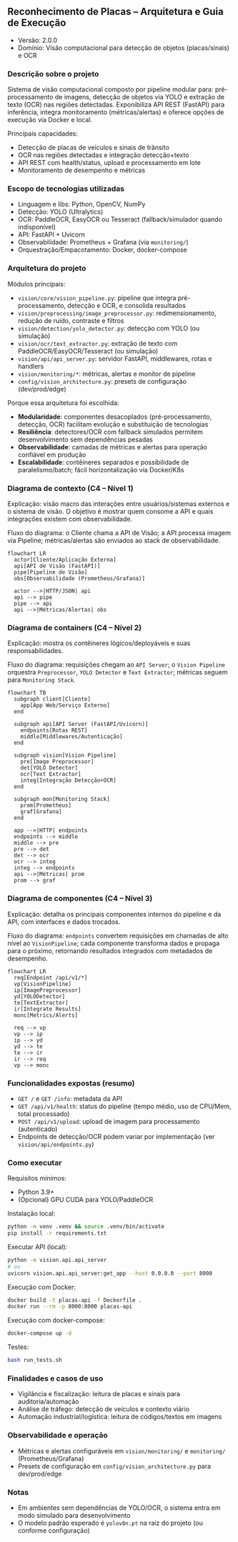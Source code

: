 ## Reconhecimento de Placas – Arquitetura e Guia de Execução

- Versão: 2.0.0
- Domínio: Visão computacional para detecção de objetos (placas/sinais) e OCR

### Descrição sobre o projeto

Sistema de visão computacional composto por pipeline modular para: pré-processamento de imagens, detecção de objetos via YOLO e extração de texto (OCR) nas regiões detectadas. Exponibiliza API REST (FastAPI) para inferência, integra monitoramento (métricas/alertas) e oferece opções de execução via Docker e local.

Principais capacidades:
- Detecção de placas de veículos e sinais de trânsito
- OCR nas regiões detectadas e integração detecção+texto
- API REST com health/status, upload e processamento em lote
- Monitoramento de desempenho e métricas

### Escopo de tecnologias utilizadas

- Linguagem e libs: Python, OpenCV, NumPy
- Detecção: YOLO (Ultralytics)
- OCR: PaddleOCR, EasyOCR ou Tesseract (fallback/simulador quando indisponível)
- API: FastAPI + Uvicorn
- Observabilidade: Prometheus + Grafana (via `monitoring/`)
- Orquestração/Empacotamento: Docker, docker-compose

### Arquitetura do projeto

Módulos principais:
- `vision/core/vision_pipeline.py`: pipeline que integra pré-processamento, detecção e OCR, e consolida resultados
- `vision/preprocessing/image_preprocessor.py`: redimensionamento, redução de ruído, contraste e filtros
- `vision/detection/yolo_detector.py`: detecção com YOLO (ou simulação)
- `vision/ocr/text_extractor.py`: extração de texto com PaddleOCR/EasyOCR/Tesseract (ou simulação)
- `vision/api/api_server.py`: servidor FastAPI, middlewares, rotas e handlers
- `vision/monitoring/*`: métricas, alertas e monitor de pipeline
- `config/vision_architecture.py`: presets de configuração (dev/prod/edge)

Porque essa arquitetura foi escolhida:
- **Modularidade**: componentes desacoplados (pré-processamento, detecção, OCR) facilitam evolução e substituição de tecnologias
- **Resiliência**: detectores/OCR com fallback simulados permitem desenvolvimento sem dependências pesadas
- **Observabilidade**: camadas de métricas e alertas para operação confiável em produção
- **Escalabilidade**: contêineres separados e possibilidade de paralelismo/batch; fácil horizontalização via Docker/K8s

### Diagrama de contexto (C4 – Nível 1)

Explicação: visão macro das interações entre usuários/sistemas externos e o sistema de visão. O objetivo é mostrar quem consome a API e quais integrações existem com observabilidade.

Fluxo do diagrama: o Cliente chama a API de Visão; a API processa imagem via Pipeline; métricas/alertas são enviados ao stack de observabilidade.

```mermaid
flowchart LR
  actor[Cliente/Aplicação Externa]
  api[API de Visão (FastAPI)]
  pipe[Pipeline de Visão]
  obs[Observabilidade (Prometheus/Grafana)]

  actor -->|HTTP/JSON| api
  api --> pipe
  pipe --> api
  api -->|Métricas/Alertas| obs
```

### Diagrama de containers (C4 – Nível 2)

Explicação: mostra os contêineres lógicos/deployáveis e suas responsabilidades.

Fluxo do diagrama: requisições chegam ao `API Server`; o `Vision Pipeline` orquestra `Preprocessor`, `YOLO Detector` e `Text Extractor`; métricas seguem para `Monitoring Stack`.

```mermaid
flowchart TB
  subgraph client[Cliente]
    app[App Web/Serviço Externo]
  end

  subgraph api[API Server (FastAPI/Uvicorn)]
    endpoints[Rotas REST]
    middle[Middlewares/Autenticação]
  end

  subgraph vision[Vision Pipeline]
    pre[Image Preprocessor]
    det[YOLO Detector]
    ocr[Text Extractor]
    integ[Integração Detecção+OCR]
  end

  subgraph mon[Monitoring Stack]
    prom[Prometheus]
    graf[Grafana]
  end

  app -->|HTTP| endpoints
  endpoints --> middle
  middle --> pre
  pre --> det
  det --> ocr
  ocr --> integ
  integ --> endpoints
  api -->|Métricas| prom
  prom --> graf
```

### Diagrama de componentes (C4 – Nível 3)

Explicação: detalha os principais componentes internos do pipeline e da API, com interfaces e dados trocados.

Fluxo do diagrama: `endpoints` convertem requisições em chamadas de alto nível ao `VisionPipeline`; cada componente transforma dados e propaga para o próximo, retornando resultados integrados com metadados de desempenho.

```mermaid
flowchart LR
  req[Endpoint /api/v1/*]
  vp[VisionPipeline]
  ip[ImagePreprocessor]
  yd[YOLODetector]
  te[TextExtractor]
  ir[Integrate Results]
  monc[Metrics/Alerts]

  req --> vp
  vp --> ip
  ip --> yd
  yd --> te
  te --> ir
  ir --> req
  vp --> monc
```

### Funcionalidades expostas (resumo)

- `GET /` e `GET /info`: metadata da API
- `GET /api/v1/health`: status do pipeline (tempo médio, uso de CPU/Mem, total processado)
- `POST /api/v1/upload`: upload de imagem para processamento (autenticado)
- Endpoints de detecção/OCR podem variar por implementação (ver `vision/api/endpoints.py`)

### Como executar

Requisitos mínimos:
- Python 3.9+
- (Opcional) GPU CUDA para YOLO/PaddleOCR

Instalação local:
```bash
python -m venv .venv && source .venv/bin/activate
pip install -r requirements.txt
```

Executar API (local):
```bash
python -m vision.api.api_server
# ou
uvicorn vision.api.api_server:get_app --host 0.0.0.0 --port 8000
```

Execução com Docker:
```bash
docker build -t placas-api -f Dockerfile .
docker run --rm -p 8000:8000 placas-api
```

Execução com docker-compose:
```bash
docker-compose up -d
```

Testes:
```bash
bash run_tests.sh
```

### Finalidades e casos de uso

- Vigilância e fiscalização: leitura de placas e sinais para auditoria/automação
- Análise de tráfego: detecção de veículos e contexto viário
- Automação industrial/logística: leitura de códigos/textos em imagens

### Observabilidade e operação

- Métricas e alertas configuráveis em `vision/monitoring/` e `monitoring/` (Prometheus/Grafana)
- Presets de configuração em `config/vision_architecture.py` para dev/prod/edge

### Notas

- Em ambientes sem dependências de YOLO/OCR, o sistema entra em modo simulado para desenvolvimento
- O modelo padrão esperado é `yolov8n.pt` na raiz do projeto (ou conforme configuração)


